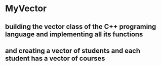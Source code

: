 # MyVector
## building the vector class of the C++ programing language and implementing all its functions 
## and creating a vector of students and each student has a vector of courses 
